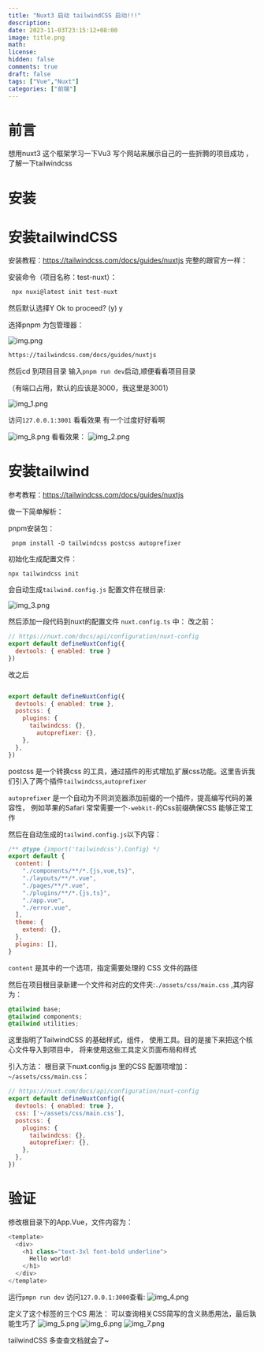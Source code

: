```yaml
---
title: "Nuxt3 启动 tailwindCSS 启动!!!"
description: 
date: 2023-11-03T23:15:12+08:00
image: title.png
math: 
license:
hidden: false
comments: true
draft: false
tags: ["Vue","Nuxt"]
categories: ["前端"]
---
```


# 前言
想用nuxt3 这个框架学习一下Vu3 写个网站来展示自己的一些折腾的项目成功 ，了解一下tailwindcss

# 安装



# 安装tailwindCSS
安装教程：https://tailwindcss.com/docs/guides/nuxtjs
完整的跟官方一样：

安装命令（项目名称：test-nuxt）：
```bash
 npx nuxi@latest init test-nuxt

```
然后默认选择Y
Ok to proceed? (y) y

选择pnpm 为包管理器：

![img.png](img.png)
```html
https://tailwindcss.com/docs/guides/nuxtjs
```
然后cd 到项目目录 输入`pnpm run dev`启动,顺便看看项目目录

（有端口占用，默认的应该是3000，我这里是3001）


![img_1.png](img_1.png)

访问`127.0.0.1:3001` 看看效果
有一个过度好好看啊

![img_8.png](img_8.png)
看看效果：
![img_2.png](img_2.png)


# 安装tailwind
参考教程：https://tailwindcss.com/docs/guides/nuxtjs

做一下简单解析：

pnpm安装包：
```shell
 pnpm install -D tailwindcss postcss autoprefixer
```
初始化生成配置文件：
```shell
npx tailwindcss init
```
会自动生成`tailwind.config.js` 配置文件在根目录:

![img_3.png](img_3.png)

然后添加一段代码到nuxt的配置文件 `nuxt.config.ts` 中：
改之前：
```js
// https://nuxt.com/docs/api/configuration/nuxt-config
export default defineNuxtConfig({
  devtools: { enabled: true }
})

```
改之后
```js

export default defineNuxtConfig({
  devtools: { enabled: true },
  postcss: {
    plugins: {
      tailwindcss: {},
        autoprefixer: {},
    },
  },
})

```
postcss 是一个转换css 的工具，通过插件的形式增加,扩展css功能。这里告诉我们引入了两个插件`tailwindcss`,`autoprefixer`

`autoprefixer` 是一个自动为不同浏览器添加前缀的一个插件，提高编写代码的兼容性， 例如苹果的Safari 常常需要一个`-webkit-`的Css前缀确保CSS 能够正常工作

然后在自动生成的`tailwind.config.js`以下内容：
```js
/** @type {import('tailwindcss').Config} */
export default {
  content: [
    "./components/**/*.{js,vue,ts}",
    "./layouts/**/*.vue",
    "./pages/**/*.vue",
    "./plugins/**/*.{js,ts}",
    "./app.vue",
    "./error.vue",
  ],
  theme: {
    extend: {},
  },
  plugins: [],
}
```
`content` 是其中的一个选项，指定需要处理的 CSS 文件的路径


然后在项目根目录新建一个文件和对应的文件夹:`./assets/css/main.css` ,其内容为：
```css
@tailwind base;
@tailwind components;
@tailwind utilities;
```

这里指明了TailwindCSS 的基础样式，组件， 使用工具。目的是接下来把这个核心文件导入到项目中， 将来使用这些工具定义页面布局和样式

引入方法：
根目录下nuxt.config.js 里的CSS 配置项增加：`~/assets/css/main.css`：
```js
// https://nuxt.com/docs/api/configuration/nuxt-config
export default defineNuxtConfig({
  devtools: { enabled: true },
  css: ['~/assets/css/main.css'],
  postcss: {
    plugins: {
      tailwindcss: {},
      autoprefixer: {},
    },
  },
})

```

# 验证
修改根目录下的App.Vue，文件内容为：
```js
<template>
  <div>
    <h1 class="text-3xl font-bold underline">
      Hello world!
    </h1>
  </div>
</template>

```

运行`pmpn run dev` 访问`127.0.0.1:3000`查看:
![img_4.png](img_4.png)

定义了这个标签的三个CS 用法：
可以查询相关CSS简写的含义熟悉用法，最后孰能生巧了
![img_5.png](img_5.png)
![img_6.png](img_6.png)
![img_7.png](img_7.png)

tailwindCSS 多查查文档就会了~